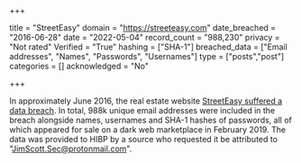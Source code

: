 +++

title = "StreetEasy"
domain = "https://streeteasy.com"
date_breached = "2016-06-28"
date = "2022-05-04"
record_count = "988,230"
privacy = "Not rated"
Verified = "True"
hashing = ["SHA-1"]
breached_data = ["Email addresses", "Names", "Passwords", "Usernames"]
type = ["posts","post"]
categories = []
acknowledged = "No"


+++


In approximately June 2016, the real estate website <a href="https://therealdeal.com/2019/02/19/a-million-streeteasy-accounts-hacked/" target="_blank" rel="noopener">StreetEasy suffered a data breach</a>. In total, 988k unique email addresses were included in the breach alongside names, usernames and SHA-1 hashes of passwords, all of which appeared for sale on a dark web marketplace in February 2019. The data was provided to HIBP by a source who requested it be attributed to &quot;JimScott.Sec@protonmail.com&quot;.

